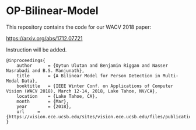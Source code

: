 # OP-Bilinear-Model

This repository contains the code for our WACV 2018 paper:

https://arxiv.org/abs/1712.07721

Instruction will be added.
```
@inproceedings{
	author		= {Oytun Ulutan and Benjamin Riggan and Nasser Nasrabadi and B.S. Manjunath},
	title		= {A Bilinear Model for Person Detection in Multi-Modal Data},
	booktitle	= {IEEE Winter Conf. on Applications of Computer Vision (WACV 2018), March 12-14, 2018, Lake Tahoe, NV/CA},
	location	= {Lake Tahoe, CA},
	month		= {Mar},
	year		= {2018},
	url		= {https://vision.ece.ucsb.edu/sites/vision.ece.ucsb.edu/files/publications/201803_wacv_ulutan.pdf},
}
```
